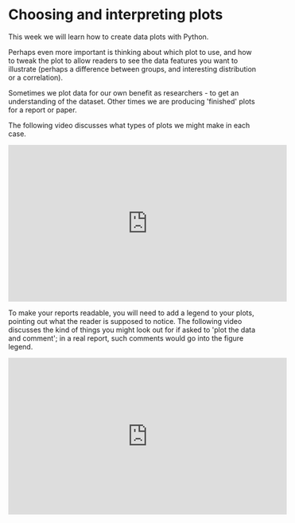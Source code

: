 # Choosing and interpreting plots

This week we will learn how to create data plots with Python. 

Perhaps even more important is thinking about which plot to use, and how to tweak the plot to allow readers to see the data features you want to illustrate (perhaps a difference between groups, and interesting distribution or a correlation). 

Sometimes we plot data for our own benefit as researchers - to get an understanding of the dataset. Other times we are producing 'finished' plots for a report or paper.

The following video discusses what types of plots we might make in each case.

<center>

<iframe width="560" height="315" src="https://www.youtube.com/embed/RoFozNh883E?si=vtDO7ZLijuPbFhdC" title="YouTube video player" frameborder="0" allow="accelerometer; autoplay; clipboard-write; encrypted-media; gyroscope; picture-in-picture; web-share" referrerpolicy="strict-origin-when-cross-origin" allowfullscreen></iframe>

</center>

To make your reports readable, you will need to add a legend to your plots, pointing out what the reader is supposed to notice. The following video discusses the kind of things you might look out for if asked to 'plot the data and comment'; in a real report, such comments would go into the figure legend.

<center>

<iframe width="560" height="315" src="https://www.youtube.com/embed/G2966UIKD9w?si=Z55FGOZpUu276h_M" title="YouTube video player" frameborder="0" allow="accelerometer; autoplay; clipboard-write; encrypted-media; gyroscope; picture-in-picture; web-share" referrerpolicy="strict-origin-when-cross-origin" allowfullscreen></iframe>

</center>

